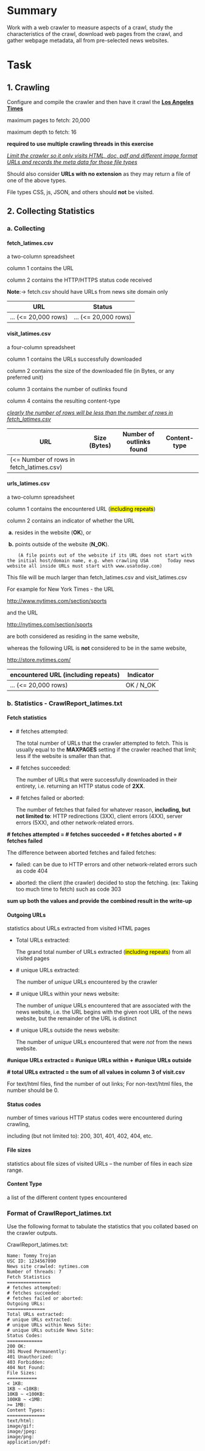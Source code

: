 # Summary

Work with a web crawler to measure aspects of a crawl, study the characteristics of the crawl, download web pages from the crawl, and gather webpage metadata, all from pre-selected news websites.





# Task

## 1. Crawling

Configure and compile the crawler and then have it crawl the **<u>Los Angeles Times</u>**

maximum pages to fetch: 20,000

maximum depth to fetch: 16

**required to use multiple crawling threads in this exercise**

*<u>Limit the crawler so it only visits HTML, doc, pdf and different image format URLs and records the meta data for those file types</u>*

Should also consider **URLs with no extension** as they may return a file of one of the above types.

File types CSS, js, JSON, and others should **not** be visited.



## 2. Collecting Statistics

### a. Collecting

#### fetch_latimes.csv

a two-column spreadsheet

column 1 contains the URL 

column 2 contains the HTTP/HTTPS status code received

**Note**:-> fetch.csv should have URLs from news site domain only

| URL                  | Status               |
| -------------------- | -------------------- |
| ... (<= 20,000 rows) | ... (<= 20,000 rows) |



#### visit_latimes.csv

a four-column spreadsheet

column 1 contains the URLs successfully downloaded

column 2 contains the size of the downloaded file (in Bytes, or any preferred unit)

column 3 contains the number of outlinks found

column 4 contains the resulting content-type

*<u>clearly the number of rows will be less than the number of rows in fetch_latimes.csv</u>*

| URL                                      | Size (Bytes) | Number of outlinks found | Content-type |
| ---------------------------------------- | ------------ | ------------------------ | ------------ |
| (<= Number of rows in fetch_latimes.csv) |              |                          |              |



#### urls_latimes.csv

a two-column spreadsheet 

column 1 contains the encountered URL (<mark>including repeats</mark>)

column 2 contains an indicator of whether the URL 

​	**a.** resides in the website (**OK**), or 

​	**b.** points outside of the website (**N_OK**).

 		(A file points out of the website if its URL does not start with the initial host/domain name, e.g. when crawling USA 		Today news website all inside URLs must start with www.usatoday.com)

This file will be much larger than fetch_latimes.csv and visit_latimes.csv



For example for New York Times - the URL 

http://www.nytimes.com/section/sports 

and the URL 

http://nytimes.com/section/sports

are both considered as residing in the same website,

whereas the following URL is **not** considered to be in the same website,

http://store.nytimes.com/



| encountered URL (including repeats) | Indicator |
| ----------------------------------- | --------- |
| ... (<= 20,000 rows)                | OK / N_OK |



### b. Statistics - CrawlReport_latimes.txt

#### Fetch statistics

* \# fetches attempted:

  The total number of URLs that the crawler attempted to fetch. This is usually equal to the **MAXPAGES** setting if the crawler reached that limit; less if the website is smaller than that.

* \# fetches succeeded:

  The number of URLs that were successfully downloaded in their entirety, i.e. returning an HTTP status code of **2XX**.

* \# fetches failed or aborted:

  The number of fetches that failed for whatever reason, **including, but not limited to**: HTTP redirections (3XX), client errors (4XX), server errors (5XX), and other network-related errors.

**\# fetches attempted = # fetches succeeded + # fetches aborted + # fetches failed**



The difference between aborted fetches and failed fetches:

* failed: can be due to HTTP errors and other network-related errors such as code 404

* aborted: the client (the crawler) decided to stop the fetching. (ex: Taking too much time to fetch) such as code 303

**sum up both the values and provide the combined result in the write-up**



#### Outgoing URLs

statistics about URLs extracted from visited HTML pages

* Total URLs extracted:

  The grand total number of URLs extracted (<mark>including repeats</mark>) from all visited pages

* \# unique URLs extracted:

  The number of *unique* URLs encountered by the crawler

* \# unique URLs within your news website:

  The number of *unique* URLs encountered that are associated with the news website, i.e. the URL begins with the given root URL of the news website, but the remainder of the URL is distinct

* \# unique URLs outside the news website:

  The number of *unique* URLs encountered that were *not* from the news website.

**\#unique URLs extracted = #unique URLs within + #unique URLs outside**

**\# total URLs extracted = the sum of all values in column 3 of visit.csv**

For text/html files, find the number of out links; For non-text/html files, the number should be 0.



#### Status codes

number of times various HTTP status codes were encountered during crawling,

including (but not limited to): 200, 301, 401, 402, 404, etc.



#### File sizes

statistics about file sizes of visited URLs – the number of files in each size range.



#### Content Type

a list of the different content types encountered





### Format of CrawlReport_latimes.txt

Use the following format to tabulate the statistics that you collated based on the crawler outputs.

CrawlReport_latimes.txt:

```
Name: Tommy Trojan
USC ID: 1234567890
News site crawled: nytimes.com
Number of threads: 7
Fetch Statistics
================
# fetches attempted:
# fetches succeeded:
# fetches failed or aborted:
Outgoing URLs:
==============
Total URLs extracted:
# unique URLs extracted:
# unique URLs within News Site:
# unique URLs outside News Site:
Status Codes:
=============
200 OK:
301 Moved Permanently:
401 Unauthorized:
403 Forbidden:
404 Not Found:
File Sizes:
===========
< 1KB:
1KB ~ <10KB:
10KB ~ <100KB:
100KB ~ <1MB:
>= 1MB:
Content Types:
==============
text/html:
image/gif:
image/jpeg:
image/png:
application/pdf:
```

